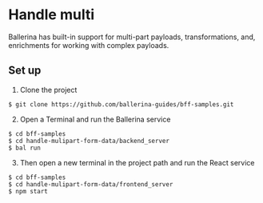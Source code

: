 # Handle multi

Ballerina has built-in support for multi-part payloads, transformations, and, enrichments for working with complex payloads.

## Set up

1. Clone the project 

```
$ git clone https://github.com/ballerina-guides/bff-samples.git
```

2. Open a Terminal and run the Ballerina service

```
$ cd bff-samples
$ cd handle-mulipart-form-data/backend_server
$ bal run
```

3. Then open a new terminal in the project path and run the React service

```
$ cd bff-samples
$ cd handle-mulipart-form-data/frontend_server
$ npm start
```
